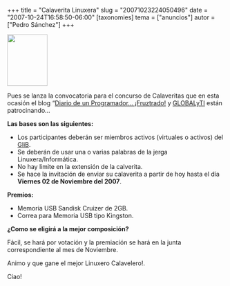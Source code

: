 +++
title = "Calaverita Linuxera"
slug = "20071023224050496"
date = "2007-10-24T16:58:50-06:00"
[taxonomies]
tema = ["anuncios"]
autor = ["Pedro Sánchez"]
+++

<img
src="http://www.glib.org.mx/images/articles/20071023224050496_1.jpg"
width="93" height="119" />

Pues se lanza la convocatoria para el concurso de Calaveritas que en
esta ocasión el blog “[Diario de un Programador…
¡Fruztrado!](http://www.lepedre.com/ "DPF!") y
[GLOBALyTI](http://www.globalyti.com/ "GLOBALyTI") están patrocinando…

**Las bases son las siguientes:**

-   Los participantes deberán ser miembros activos (virtuales o activos)
    del [GliB](http://www.glib.org.mx/ "GLiB").
-   Se deberán de usar una o varias palabras de la jerga
    Linuxera/Informática.
-   No hay limite en la extensión de la calverita.
-   Se hace la invitación de enviar su calaverita a partir de hoy hasta
    el día **Viernes 02 de Noviembre del 2007**.

**Premios:**

-   Memoria USB Sandisk Cruizer de 2GB.
-   Correa para Memoria USB tipo Kingston.

**¿Como se eligirá a la mejor composición?**

Fácil, se hará por votación y la premiación se hará en la junta
correspondiente al mes de Noviembre.

Animo y que gane el mejor Linuxero Calavelero!.

Ciao!
